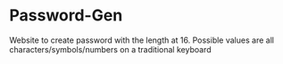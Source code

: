 # Password-Gen
Website to create password with the length at 16. Possible values are all characters/symbols/numbers on a traditional keyboard
